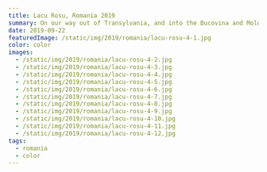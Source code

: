 ```yaml
---
title: Lacu Rosu, Romania 2019
summary: On our way out of Transylvania, and into the Bucovina and Moldavia.
date: 2019-09-22
featuredImage: /static/img/2019/romania/lacu-rosu-4-1.jpg
color: color
images:
  - /static/img/2019/romania/lacu-rosu-4-2.jpg
  - /static/img/2019/romania/lacu-rosu-4-3.jpg
  - /static/img/2019/romania/lacu-rosu-4-4.jpg
  - /static/img/2019/romania/lacu-rosu-4-5.jpg
  - /static/img/2019/romania/lacu-rosu-4-6.jpg
  - /static/img/2019/romania/lacu-rosu-4-7.jpg
  - /static/img/2019/romania/lacu-rosu-4-8.jpg
  - /static/img/2019/romania/lacu-rosu-4-9.jpg
  - /static/img/2019/romania/lacu-rosu-4-10.jpg
  - /static/img/2019/romania/lacu-rosu-4-11.jpg
  - /static/img/2019/romania/lacu-rosu-4-12.jpg
tags:
  - romania
  - color
---
```

